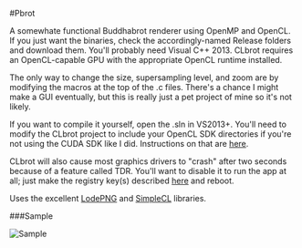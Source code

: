 #Pbrot

A somewhate functional Buddhabrot renderer using OpenMP and OpenCL. If you just want the binaries, check the accordingly-named Release folders and download them. You'll probably need Visual C++ 2013. CLbrot requires an OpenCL-capable GPU with the appropriate OpenCL runtime installed.

The only way to change the size, supersampling level, and zoom are by modifying the macros at the top of the .c files. There's a chance I might make a GUI eventually, but this is really just a pet project of mine so it's not likely.

If you want to compile it yourself, open the .sln in VS2013+. You'll need to modify the CLbrot project to include your OpenCL SDK directories if you're not using the CUDA SDK like I did. Instructions on that are [here](http://kode-stuff.blogspot.com/2012/11/setting-up-opencl-in-visual-studio_1.html).

CLbrot will also cause most graphics drivers to "crash" after two seconds because of a feature called TDR. You'll want to disable it to run the app at all; just make the registry key(s) described [here](http://msdn.microsoft.com/en-us/library/windows/hardware/ff569918%28v=vs.85%29.aspx) and reboot.

Uses the excellent [LodePNG](http://lodev.org/lodepng/) and [SimpleCL](https://code.google.com/p/simple-opencl/) libraries.

###Sample


![Sample](http://i.imgur.com/Ze8sIUS.jpg)
